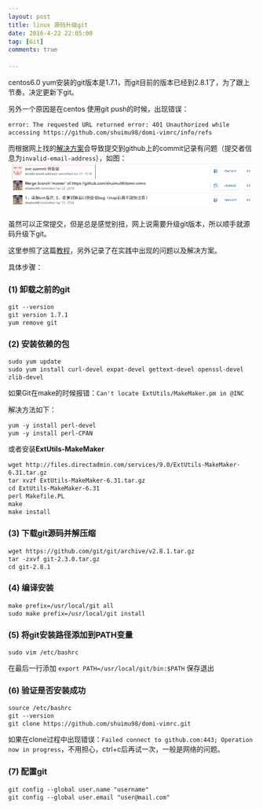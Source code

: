 ```yaml
---
layout: post
title: linux 源码升级git
date: 2016-4-22 22:05:00
tag: [Git]
comments: true

---
```



centos6.0 yum安装的git版本是1.7.1，而git目前的版本已经到2.8.1了，为了跟上节奏，决定更新下git。

另外一个原因是在centos 使用git push的时候，出现错误：

~~~
error: The requested URL returned error: 401 Unauthorized while accessing https://github.com/shuimu98/domi-vimrc/info/refs
~~~

而根据网上找的[解决方案](http://houzhiqingjava.blog.163.com/blog/static/167399507201472343324562/)会导致提交到github上的commit记录有问题（提交者信息为`invalid-email-address`），如图：
![图1](/images/posts/gitpush.png) 

<!-- more -->


虽然可以正常提交，但是总是感觉别扭，网上说需要升级git版本，所以顺手就源码升级下git。


这里参照了这篇[教程](http://www.centoscn.com/image-text/install/2015/0225/4735.html)，另外记录了在实践中出现的问题以及解决方案。

具体步骤：

### (1) 卸载之前的git
	
	git --version
	git version 1.7.1
	yum remove git

### (2) 安装依赖的包

	sudo yum update
	sudo yum install curl-devel expat-devel gettext-devel openssl-devel zlib-devel 

如果Git在make的时候报错：`Can't locate ExtUtils/MakeMaker.pm in @INC`

解决方法如下：

```shell
yum -y install perl-devel
yum -y install perl-CPAN
```

或者安装**ExtUtils-MakeMaker**

```shell
wget http://files.directadmin.com/services/9.0/ExtUtils-MakeMaker-6.31.tar.gz
tar xvzf ExtUtils-MakeMaker-6.31.tar.gz
cd ExtUtils-MakeMaker-6.31
perl Makefile.PL
make
make install
```

### (3) 下载git源码并解压缩

	wget https://github.com/git/git/archive/v2.8.1.tar.gz
	tar -zxvf git-2.3.0.tar.gz
	cd git-2.8.1
	 
### (4) 编译安装

	make prefix=/usr/local/git all
	sudo make prefix=/usr/local/git install
 
### (5) 将git安装路径添加到PATH变量

	sudo vim /etc/bashrc
在最后一行添加 `export PATH=/usr/local/git/bin:$PATH` 保存退出
 
### (6) 验证是否安装成功

	source /etc/bashrc
	git --version
	git clone https://github.com/shuimu98/domi-vimrc.git

如果在clone过程中出现错误：`Failed connect to github.com:443; Operation now in progress`，不用担心，ctrl+c后再试一次，一般是网络的问题。
 
### (7) 配置git

	git config --global user.name "username"
	git config --global user.email "user@mail.com"